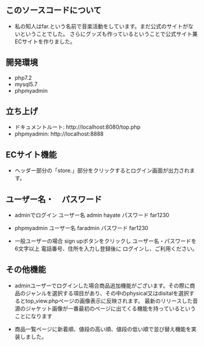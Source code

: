 ## このソースコードについて

* 私の知人はfar.という名前で音楽活動をしています。まだ公式のサイトがないということでした。     さらにグッズも作っているということで公式サイト兼ECサイトを作りました。

## 開発環境

* php7.2
* mysql5.7
* phpmyadmin

## 立ち上げ

* ドキュメントルート: http://localhost:8080/top.php
* phpmyadmin: http://localhost:8888

## ECサイト機能

* ヘッダー部分の「store.」部分をクリックするとログイン画面が出力されます。

## ユーザー名・　パスワード

* adminでログイン ユーザー名 admin hayate
                パスワード far1230

* phpmyadmin    ユーザー名 faradmin
                パスワード far1230

* 一般ユーザーの場合 sign upボタンをクリックし
                  ユーザー名・パスワードを6文字以上
                  電話番号、住所を入力し登録後に
                  ログインし、ご利用ください。

## その他機能

* adminユーザーでログインした場合商品追加機能がございます。その際に商品のジャンルを選択する項目があり、その中のphysical又はdisitalを選択するとtop_view.phpページの画像表示に反映されます。
最新のリリースした音源のジャケット画像が一番最初のページに出てくる機能を持っているということになります

* 商品一覧ページに新着順、値段の高い順、値段の低い順で並び替え機能を実装しました。
